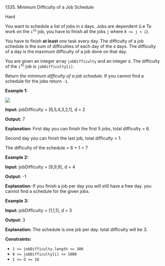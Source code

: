 1335\. Minimum Difficulty of a Job Schedule

Hard

You want to schedule a list of jobs in `d` days. Jobs are dependent (i.e To work on the <code>i<sup>th</sup></code> job, you have to finish all the jobs `j` where `0 <= j < i`).

You have to finish **at least** one task every day. The difficulty of a job schedule is the sum of difficulties of each day of the `d` days. The difficulty of a day is the maximum difficulty of a job done on that day.

You are given an integer array `jobDifficulty` and an integer `d`. The difficulty of the <code>i<sup>th</sup></code> job is `jobDifficulty[i]`.

Return _the minimum difficulty of a job schedule_. If you cannot find a schedule for the jobs return `-1`.

**Example 1:**

![](https://assets.leetcode.com/uploads/2020/01/16/untitled.png)

**Input:** jobDifficulty = [6,5,4,3,2,1], d = 2

**Output:** 7

**Explanation:** First day you can finish the first 5 jobs, total difficulty = 6. 

Second day you can finish the last job, total difficulty = 1.

The difficulty of the schedule = 6 + 1 = 7

**Example 2:**

**Input:** jobDifficulty = [9,9,9], d = 4

**Output:** -1

**Explanation:** If you finish a job per day you will still have a free day. you cannot find a schedule for the given jobs.

**Example 3:**

**Input:** jobDifficulty = [1,1,1], d = 3

**Output:** 3

**Explanation:** The schedule is one job per day. total difficulty will be 3.

**Constraints:**

*   `1 <= jobDifficulty.length <= 300`
*   `0 <= jobDifficulty[i] <= 1000`
*   `1 <= d <= 10`